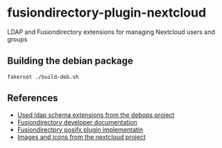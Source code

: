 # fusiondirectory-plugin-nextcloud

LDAP and Fusiondirectory extensions for managing Nextcloud users and groups


## Building the debian package

```
fakeroot ./build-deb.sh
```


## References

- [Used ldap schema extensions from the debops project](https://github.com/debops/debops/blob/master/ansible/roles/debops.slapd/files/etc/ldap/schema/debops/nextcloud.schema)
- [Fusiondirectory developer documentation](https://fusiondirectory-developer-documentation.readthedocs.io/en/1.3/pluginsystem/start.html)
- [Fusiondirectpry posifx plugin implementatin](https://gitlab.fusiondirectory.org/fusiondirectory/fd-plugins/blob/1.4-dev/posix/personal/posix/class_posixAccount.inc)
- [Images and icons from the nextcloud project](https://github.com/nextcloud/server/tree/master/core/img)
